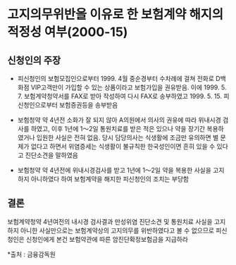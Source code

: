 # 고지의무위반을 이유로 한 보험계약 해지의 적정성 여부(2000-15)

## 신청인의 주장

* 피신청인의 보험모집인으로부터 1999. 4월 중순경부터 수차례에 걸쳐 전화로 D백화점 VIP고객만이 가입할 수 있는 상품이라고  보험가입을 권유받음. 이에 1999. 5. 7. 보험계약청약서를 FAX로 받아 작성하여 다시 FAX로 송부하였고 1999. 5. 15. 피신청인으로부터 보험증권등을 송부받음

* 보험청약 약 4년전 소화가 잘 되지 않아 A의원에서 의사의 권유에 따라 위내시경 검사를 하였고, 이후 1년에 1～2일 통원치료를 받은 적은 있으나 약을 장기간 복용하였거나 입원한 사실은 전혀 없음. 당시 담당의사는 식생활에 조금만 유의하면 별 문제가 없다고 하면서 위염증세는 식생활이 불규칙한 한국성인이면 흔히 있을 수 있다고 진단소견을 말하였음

* 보험청약 약 4년전에 위내시경검사를 받고 1년에 1～2일 약을 복용한 사실을 고지하지 아니하였다 하여 보험계약을 해지한 피신청인의 조치는 부당함

## 결론
보험계약청약 4년여전의 내시경 검사결과 만성위염 진단소견 및 통원치료 사실을 고지하지 아니한 사실만으로는 보험계약상의 고지의무를 위반하였다고 볼 수 없으므로 피신청인은 신청인에게 본건 보험약관에 따른 암진단확정보험금을 지급하라

*출처 : 금융감독원